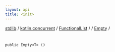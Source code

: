 ```yaml
---
layout: api
title: <init>
---
```

[stdlib](../../../../index.md) / [kotlin.concurrent](../../../index.md) / [FunctionalList](../../index.md) / [<class-object-for-FunctionalList>](../index.md) / [Empty](index.md) / [<init>](_init_.md)

# <init>

```
public Empty<T> ()
```
